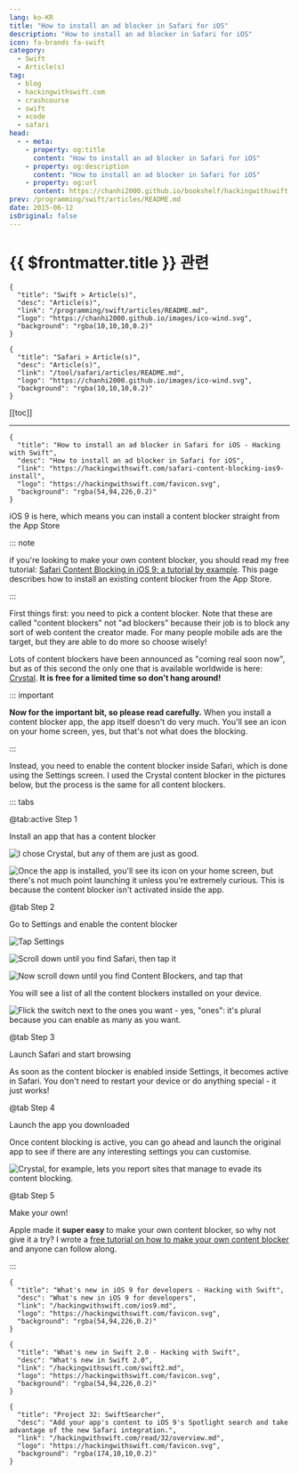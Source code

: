 ```yaml
---
lang: ko-KR
title: "How to install an ad blocker in Safari for iOS"
description: "How to install an ad blocker in Safari for iOS"
icon: fa-brands fa-swift
category:
  - Swift
  - Article(s)
tag: 
  - blog
  - hackingwithswift.com
  - crashcourse
  - swift
  - xcode
  - safari
head:
  - - meta:
    - property: og:title
      content: "How to install an ad blocker in Safari for iOS"
    - property: og:description
      content: "How to install an ad blocker in Safari for iOS"
    - property: og:url
      content: https://chanhi2000.github.io/bookshelf/hackingwithswift.com/safari-content-blocking-ios9-install.html
prev: /programming/swift/articles/README.md
date: 2015-06-12
isOriginal: false
---
```


# {{ $frontmatter.title }} 관련

```component VPCard
{
  "title": "Swift > Article(s)",
  "desc": "Article(s)",
  "link": "/programming/swift/articles/README.md",
  "logo": "https://chanhi2000.github.io/images/ico-wind.svg",
  "background": "rgba(10,10,10,0.2)"
}
```

```component VPCard
{
  "title": "Safari > Article(s)",
  "desc": "Article(s)",
  "link": "/tool/safari/articles/README.md",
  "logo": "https://chanhi2000.github.io/images/ico-wind.svg",
  "background": "rgba(10,10,10,0.2)"
}
```

[[toc]]

---

```component VPCard
{
  "title": "How to install an ad blocker in Safari for iOS - Hacking with Swift",
  "desc": "How to install an ad blocker in Safari for iOS",
  "link": "https://hackingwithswift.com/safari-content-blocking-ios9-install",
  "logo": "https://hackingwithswift.com/favicon.svg",
  "background": "rgba(54,94,226,0.2)"
}
```

iOS 9 is here, which means you can install a content blocker straight from the App Store

::: note

if you're looking to make your own content blocker, you should read my free tutorial: [Safari Content Blocking in iOS 9: a tutorial by example](/hackingwithswift.com/safari-content-blocking-ios9.md). This page describes how to install an existing content blocker from the App Store.

:::

First things first: you need to pick a content blocker. Note that these are called "content blockers" not "ad blockers" because their job is to block any sort of web content the creator made. For many people mobile ads are the target, but they are able to do more so choose wisely!

Lots of content blockers have been announced as "coming real soon now", but as of this second the only one that is available worldwide is here: [<FontIcon icon="fa-brands fa-app-store-ios"/>Crystal](https://apps.apple.com/us/app/crystal-adblock-block-unwanted-ads/id1022177308). **It is free for a limited time so don't hang around!**

::: important

**Now for the important bit, so please read carefully.** When you install a content blocker app, the app itself doesn't do very much. You'll see an icon on your home screen, yes, but that's not what does the blocking.

:::

Instead, you need to enable the content blocker inside Safari, which is done using the Settings screen. I used the Crystal content blocker in the pictures below, but the process is the same for all content blockers.

::: tabs

@tab:active Step 1

Install an app that has a content blocker

![I chose [<FontIcon icon="fa-brands fa-app-store-ios"/>Crystal](https://apps.apple.com/us/app/crystal-adblock-block-unwanted-ads/id1022177308), but any of them are just as good.](https://hackingwithswift.com/img/articles/content_block1.png)

![Once the app is installed, you'll see its icon on your home screen, but there's not much point launching it unless you're extremely curious. This is because **the content blocker isn't activated inside the app**.](https://hackingwithswift.com/img/articles/content_block2.png)

@tab Step 2

Go to Settings and enable the content blocker

![Tap Settings](https://hackingwithswift.com/img/articles/content_block3.png)

![Scroll down until you find Safari, then tap it](https://hackingwithswift.com/img/articles/content_block4.png)

![Now scroll down until you find Content Blockers, and tap that](https://hackingwithswift.com/img/articles/content_block5.png)

You will see a list of all the content blockers installed on your device.

![Flick the switch next to the ones you want - yes, "ones": it's plural because you can enable as many as you want.](https://hackingwithswift.com/img/articles/content_block6.png)

@tab Step 3

Launch Safari and start browsing

As soon as the content blocker is enabled inside Settings, it becomes active in Safari. You don't need to restart your device or do anything special - it just works!

@tab Step 4

Launch the app you downloaded

Once content blocking is active, you can go ahead and launch the original app to see if there are any interesting settings you can customise. 

![Crystal, for example, lets you report sites that manage to evade its content blocking.](https://hackingwithswift.com/img/articles/content_block7.png)

@tab Step 5

Make your own!

Apple made it **super easy** to make your own content blocker, so why not give it a try? I wrote a [free tutorial on how to make your own content blocker](/hackingwithswift.com/safari-content-blocking-ios9.md) and anyone can follow along.

:::

```component VPCard
{
  "title": "What's new in iOS 9 for developers - Hacking with Swift",
  "desc": "What's new in iOS 9 for developers",
  "link": "/hackingwithswift.com/ios9.md",
  "logo": "https://hackingwithswift.com/favicon.svg",
  "background": "rgba(54,94,226,0.2)"
}
```

```component VPCard
{
  "title": "What's new in Swift 2.0 - Hacking with Swift",
  "desc": "What's new in Swift 2.0",
  "link": "/hackingwithswift.com/swift2.md",
  "logo": "https://hackingwithswift.com/favicon.svg",
  "background": "rgba(54,94,226,0.2)"
}
```

```component VPCard
{
  "title": "Project 32: SwiftSearcher",
  "desc": "Add your app's content to iOS 9's Spotlight search and take advantage of the new Safari integration.",
  "link": "/hackingwithswift.com/read/32/overview.md",
  "logo": "https://hackingwithswift.com/favicon.svg",
  "background": "rgba(174,10,10,0.2)"
}
```

<SiteInfo
  name="Introduction to WebKit Content Blockers | WebKit"
  desc="Describing content blocking rules in a structured format ahead-of-time, rather than running extension-provided code."
  url="https://webkit.org/blog/3476/content-blockers-first-look/"
  logo="https://webkit.org/favicon.ico"
  preview="https://webkit.org/wp-content/themes/webkit/images/twitter-card.png"/>

